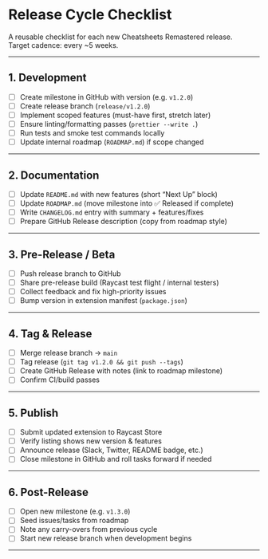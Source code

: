 # Release Cycle Checklist

A reusable checklist for each new Cheatsheets Remastered release.  
Target cadence: every ~5 weeks.

---

## 1. Development
- [ ] Create milestone in GitHub with version (e.g. `v1.2.0`)
- [ ] Create release branch (`release/v1.2.0`)
- [ ] Implement scoped features (must-have first, stretch later)
- [ ] Ensure linting/formatting passes (`prettier --write .`)
- [ ] Run tests and smoke test commands locally
- [ ] Update internal roadmap (`ROADMAP.md`) if scope changed

---

## 2. Documentation
- [ ] Update `README.md` with new features (short “Next Up” block)
- [ ] Update `ROADMAP.md` (move milestone into ✅ Released if complete)
- [ ] Write `CHANGELOG.md` entry with summary + features/fixes
- [ ] Prepare GitHub Release description (copy from roadmap style)

---

## 3. Pre-Release / Beta
- [ ] Push release branch to GitHub
- [ ] Share pre-release build (Raycast test flight / internal testers)
- [ ] Collect feedback and fix high-priority issues
- [ ] Bump version in extension manifest (`package.json`)

---

## 4. Tag & Release
- [ ] Merge release branch → `main`
- [ ] Tag release (`git tag v1.2.0 && git push --tags`)
- [ ] Create GitHub Release with notes (link to roadmap milestone)
- [ ] Confirm CI/build passes

---

## 5. Publish
- [ ] Submit updated extension to Raycast Store
- [ ] Verify listing shows new version & features
- [ ] Announce release (Slack, Twitter, README badge, etc.)
- [ ] Close milestone in GitHub and roll tasks forward if needed

---

## 6. Post-Release
- [ ] Open new milestone (e.g. `v1.3.0`)
- [ ] Seed issues/tasks from roadmap
- [ ] Note any carry-overs from previous cycle
- [ ] Start new release branch when development begins

---